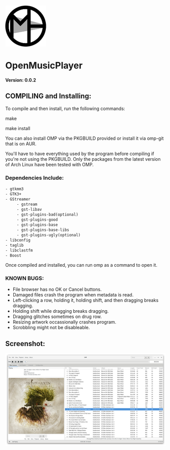 ![Logo](/Images/OMP_Icon_128.png?raw=true)
# OpenMusicPlayer
#### Version: 0.0.2

## COMPILING and Installing:

  To compile and then install, run the following commands:

  make

  make install



  You can also install OMP via the PKGBUILD provided or install it via omp-git
  that is on AUR.


  You'll have to have everything used by the program before compiling if you're
  not using the PKGBUILD. Only the packages from the latest version of 
  Arch Linux have been tested with OMP.



### Dependencies Include:

    - gtkmm3
    - GTK3+
    - GStreamer
         - gstream
         - gst-libav
         - gst-plugins-bad(optional)
         - gst-plugins-good
         - gst-plugins-base
         - gst-plugins-base-libs
         - gst-plugins-ugly(optional)
    - libconfig
    - taglib
    - libclastfm 
    - Boost


  Once compiled and installed, you can run omp as a command to open it.



### KNOWN BUGS:

  - File browser has no OK or Cancel buttons.
  - Damaged files crash the program when metadata is read.
  - Left-clicking a row, holding it, holding shift, and then dragging breaks
    dragging.
  - Holding shift while dragging breaks dragging.
  - Dragging glitches sometimes on drug row.
  - Resizing artwork occassionally crashes program.
  - Scrobbling might not be disableable.



## Screenshot:
![Screenshot1](Images/Screenshots/NRnilGB.png?raw=true)
